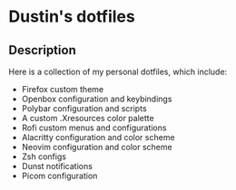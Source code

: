 # Dustin's dotfiles

## Description
Here is a collection of my personal dotfiles, which include:

- Firefox custom theme
- Openbox configuration and keybindings
- Polybar configuration and scripts
- A custom .Xresources color palette
- Rofi custom menus and configurations
- Alacritty configuration and color scheme
- Neovim configuration and color scheme
- Zsh configs
- Dunst notifications
- Picom configuration
